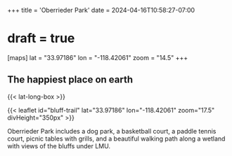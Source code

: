 +++
title = 'Oberrieder Park'
date = 2024-04-16T10:58:27-07:00
# draft = true
[maps]
lat = "33.97186"
lon = "-118.42061"
zoom = "14.5"
+++
## The happiest place on earth

{{< lat-long-box >}}

{{< leaflet id="bluff-trail" lat="33.97186" lon="-118.42061" zoom="17.5" divHeight="350px" >}}

Oberrieder Park includes a dog park, a basketball court, a paddle tennis court, picnic tables with grills, and a beautiful walking path along a wetland with views of the bluffs under LMU.

<!--more-->